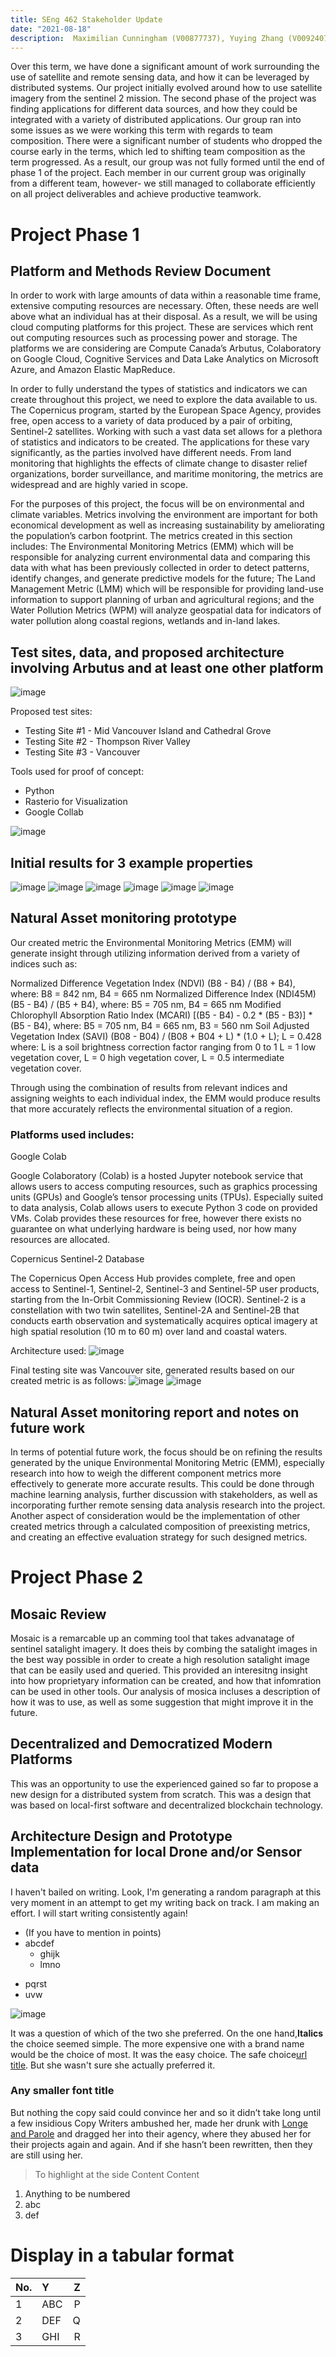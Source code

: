 ```yaml
---
title: SEng 462 Stakeholder Update
date: "2021-08-18"
description:  Maximilian Cunningham (V00877737), Yuying Zhang (V00924070), Joseph Padayattil (V00951220)
---
```


Over this term, we have done a significant amount of work surrounding the use of satellite and remote sensing data, and how it can be leveraged by distributed systems. Our project initially evolved around how to use satellite imagery from the sentinel 2 mission. The second phase of the project was finding applications for different data sources, and how they could be integrated with a variety of distributed applications. Our group ran into some issues as we were working this term with regards to team composition. There were a significant number of students who dropped the course early in the terms, which led to shifting team composition as the term progressed. As a result, our group was not fully formed until the end of phase 1 of the project.  Each member in our current group was originally from a different team, however- we still managed to collaborate efficiently on all project deliverables and achieve productive teamwork.  

# Project Phase 1

## Platform and Methods Review Document

In order to work with large amounts of data within a reasonable time frame, extensive computing resources are necessary. Often, these needs are well above what an individual has at their disposal. As a result, we will be using cloud computing platforms for this project. These are services which rent out computing resources such as processing power and storage. The platforms we are considering are Compute Canada’s Arbutus, Colaboratory on Google Cloud, Cognitive Services and Data Lake Analytics on Microsoft Azure, and Amazon Elastic MapReduce.

In order to fully understand the types of statistics and indicators we can create throughout this project, we need to explore the data available to us. The Copernicus program, started by the European Space Agency, provides free, open access to a variety of data produced by a pair of orbiting, Sentinel-2 satellites.  Working with such a vast data set allows for a plethora of statistics and indicators to be created. The applications for these vary significantly, as the parties involved have different needs. From land monitoring that highlights the effects of climate change to disaster relief organizations, border surveillance, and maritime monitoring, the metrics are widespread and are highly varied in scope.  

For the purposes of this project, the focus will be on environmental and climate variables. Metrics involving the environment are important for both economical development as well as increasing sustainability by ameliorating the population’s carbon footprint.  The metrics created in this section includes: The Environmental Monitoring Metrics (EMM) which will be responsible for analyzing current environmental data and comparing this data with what has been previously collected in order to detect patterns, identify changes, and generate predictive models for the future; The Land Management Metric (LMM) which will be responsible for providing land-use information to support planning of urban and agricultural regions; and the Water Pollution Metrics (WPM) will analyze geospatial data for indicators of water pollution along coastal regions, wetlands and in-land lakes. 

## Test sites, data, and proposed architecture involving Arbutus and at least one other platform

![image](./metric.jpg)

Proposed test sites:
- Testing Site #1 - Mid Vancouver Island and Cathedral Grove
- Testing Site #2 - Thompson River Valley
- Testing Site #3 - Vancouver

Tools used for proof of concept:
- Python
- Rasterio for Visualization
- Google Collab

![image](./architecture.jpg)

## Initial results for 3 example properties

![image](./site1a.jpg)
![image](./site1b.jpg)
![image](./site2a.jpg)
![image](./site2b.jpg)
![image](./site3a.jpg)
![image](./site3b.jpg)

## Natural Asset monitoring prototype

Our created metric the Environmental Monitoring Metrics (EMM) will generate insight through utilizing information derived from a variety of indices such as:

Normalized Difference Vegetation Index (NDVI)
(B8 - B4) / (B8 + B4), where: B8 = 842 nm, B4 = 665 nm
Normalized Difference Index (NDI45M)
(B5 - B4) / (B5 + B4), where: B5 = 705 nm, B4 = 665 nm
Modified Chlorophyll Absorption Ratio Index (MCARI)
[(B5 - B4) - 0.2 * (B5 - B3)] * (B5 - B4), where: B5 = 705 nm, B4 = 665 nm, B3 = 560 nm
Soil Adjusted Vegetation Index (SAVI)
(B08 - B04) / (B08 + B04 + L) * (1.0 + L); L = 0.428 where: L is a soil brightness correction factor ranging from 0 to 1 L = 1 low vegetation cover, L = 0 high vegetation cover, L = 0.5 intermediate vegetation cover.

Through using the combination of results from relevant indices and assigning weights to each individual index, the EMM would produce results that more accurately reflects the environmental situation of a region.  

### Platforms used includes:

Google Colab

Google Colaboratory (Colab) is a hosted Jupyter notebook service that allows users to access computing resources, such as graphics processing units (GPUs) and Google’s tensor processing units (TPUs). Especially suited to data analysis, Colab allows users to execute Python 3 code on provided VMs.  Colab provides these resources for free, however there exists no guarantee on what underlying hardware is being used, nor how many resources are allocated.  

Copernicus Sentinel-2 Database

The Copernicus Open Access Hub  provides complete, free and open access to Sentinel-1, Sentinel-2, Sentinel-3 and Sentinel-5P user products, starting from the In-Orbit Commissioning Review (IOCR).  Sentinel-2 is a constellation with two twin satellites, Sentinel-2A and Sentinel-2B that conducts earth observation and systematically acquires optical imagery at high spatial resolution (10 m to 60 m) over land and coastal waters.

Architecture used:
![image](./architecture1.jpg)

Final testing site was Vancouver site, generated results based on our created metric is as follows:
![image](./result1.jpg)
![image](./result2.jpg)


## Natural Asset monitoring report and notes on future work

In terms of potential future work, the focus should be on refining the results generated by the unique Environmental Monitoring Metric (EMM), especially research into how to weigh the different component metrics more effectively to generate more accurate results.  This could be done through machine learning analysis, further discussion with stakeholders, as well as incorporating further remote sensing data analysis research into the project.  Another aspect of consideration would be the implementation of other created metrics through a calculated composition of preexisting metrics, and creating an effective evaluation strategy for such designed metrics.  


# Project Phase 2

## Mosaic Review 

Mosaic is a remarcable up an comming tool that takes advanatage of sentinel satalight imagery. It does theis by combing the satalight images in the best way possible in order to create a high resolution satalight image that can be easily used and queried. This provided an interesitng insight into how proprietyary information can be created, and how that infomration can be used in other tools. Our analysis of mosica incluses a description of how it was to use, as well as some suggestion that might improve it in the future.

## Decentralized and Democratized Modern Platforms 
This was an opportunity to use the experienced gained so far to propose a new design for a distributed system from scratch. This was a design that was based on local-first software and decentralized blockchain technology.


## Architecture Design and Prototype Implementation for local Drone and/or Sensor data



I haven't bailed on writing. Look, I'm generating a random paragraph at this very moment in an attempt to get my writing back on track. I am making an effort. I will start writing consistently again!

- (If you have to mention in points)
- abcdef
  - ghijk
  - lmno
* pqrst
* uvw



![image](./<img>.jpg)

It was a question of which of the two she preferred. On the one hand,**Italics** the choice seemed simple. The more expensive one with a brand name would be the choice of most. It was the easy choice. The safe choice[url title](http://<url>). But she wasn't sure she actually preferred it.

### Any smaller font title

But nothing the copy said could convince her and so it didn’t take long until a
few insidious Copy Writers ambushed her, made her drunk with
[Longe and Parole](http://google.com) and dragged her into their agency, where
they abused her for their projects again and again. And if she hasn’t been
rewritten, then they are still using her.

> To highlight at the side
> Content
> Content


1.  Anything to be numbered
2.  abc
3.  def


# Display in a tabular format
| No.    | Y      | Z |
| :----- | :---| --: |
| 1      | ABC | P |
| 2      | DEF | Q |
| 3      | GHI | R |


